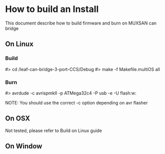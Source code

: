 # How to build an Install

This document describe how to build firmware and burn on MUXSAN can bridge

## On Linux

### Build

#> cd <clone repo>/leaf-can-bridge-3-port-CCS/Debug
#> make -f Makefile.multiOS all

### Burn

#> avrdude -c avrispmkII -p ATMega32c4 -P usb -e -U flash:w:<your hex file>

NOTE: You should use the correct -c option depending on avr flasher

## On OSX
Not tested, please refer to Build on Linux guide

## On Window